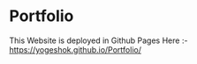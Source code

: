 # Portfolio

This Website is deployed in Github Pages Here :- https://yogeshok.github.io/Portfolio/
